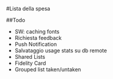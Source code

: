 #Lista della spesa

##Todo

* SW: caching fonts
* Richiesta feedback
* Push Notification
* Salvataggio usage stats su db remote
* Shared Lists
* Fidelity Card
* Grouped list taken/untaken
